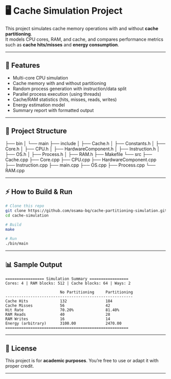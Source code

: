 # 🖥️ Cache Simulation Project

This project simulates cache memory operations with and without **cache partitioning**.  
It models CPU cores, RAM, and cache, and compares performance metrics such as **cache hits/misses** and **energy consumption**.

---

## 🚀 Features
- Multi-core CPU simulation
- Cache memory with and without partitioning
- Random process generation with instruction/data split
- Parallel process execution (using threads)
- Cache/RAM statistics (hits, misses, reads, writes)
- Energy estimation model
- Summary report with formatted output

---

## 📂 Project Structure

├── bin
│   └── main
├── include
│   ├── Cache.h
│   ├── Constants.h
│   ├── Core.h
│   ├── CPU.h
│   ├── HardwareComponent.h
│   ├── Instruction.h
│   ├── OS.h
│   ├── Process.h
│   ├── RAM.h
├── Makefile
└── src
    ├── Cache.cpp
    ├── Core.cpp
    ├── CPU.cpp
    ├── HardwareComponent.cpp
    ├── Instruction.cpp
    ├── main.cpp
    ├── OS.cpp
    ├── Process.cpp
    └── RAM.cpp

---

## ⚡ How to Build & Run
```bash
# Clone this repo
git clone https://github.com/osama-bq/cache-partitioning-simulation.git
cd cache-simulation

# Build
make

# Run
./bin/main
```
---

## 📊 Sample Output

```
================= Simulation Summary =================
Cores: 4 | RAM blocks: 512 | Cache blocks: 64 | Ways: 2

                        No Partitioning     Partitioning
--------------------------------------------------------
Cache Hits              132                 184
Cache Misses            56                  42
Hit Rate                70.20%              81.40%
RAM Reads               40                  28
RAM Writes              16                  14
Energy (arbitrary)      3100.00             2470.00
======================================================
```

---

## 📜 License

This project is for **academic purposes**.
You’re free to use or adapt it with proper credit.

---
